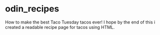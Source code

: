 # odin_recipes

How to make the best Taco Tuesday tacos ever! I hope by the end of this i created a readable recipe page for tacos using HTML.